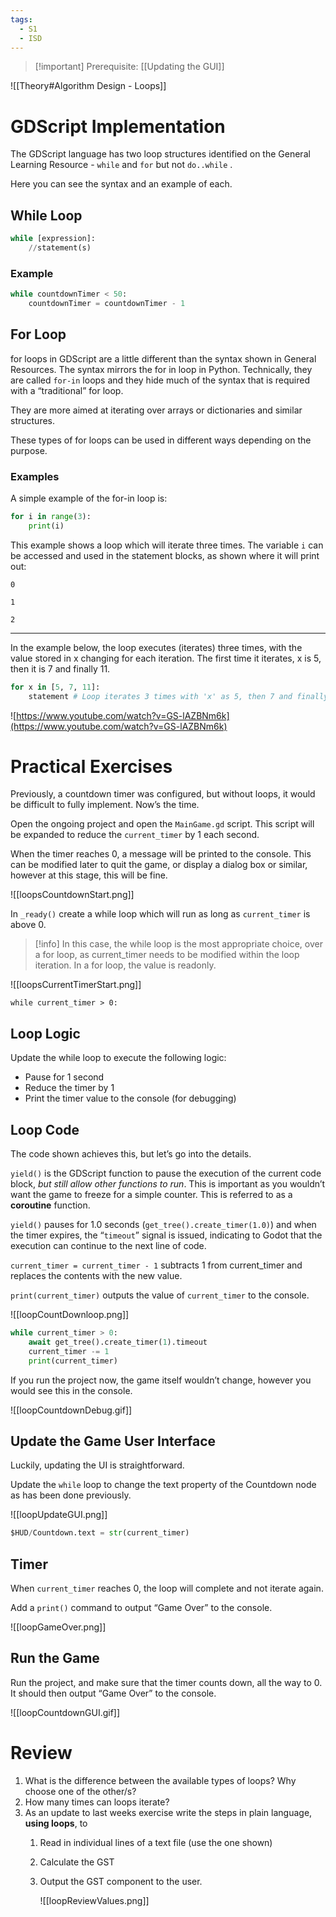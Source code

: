 ```yaml
---
tags:
  - S1
  - ISD
---
```

> [!important] Prerequisite: [[Updating the GUI]]

![[Theory#Algorithm Design - Loops]]

# GDScript Implementation

The GDScript language has  two loop structures identified on the General Learning Resource - `while` and `for` but not `do..while` . 

Here you can see the syntax and an example of each.

## While Loop

```python
while [expression]:
	//statement(s)
```

### Example

```python
while countdownTimer < 50:
	countdownTimer = countdownTimer - 1
```

## For Loop

for loops in GDScript are a little different than the syntax shown in General Resources. The syntax mirrors the for in loop in Python. Technically, they are called `for-in` loops and they hide much of the syntax that is required with a “traditional” for loop. 

They are more aimed at iterating over arrays or dictionaries and similar structures.

These types of for loops can be used in different ways depending on the purpose.

### Examples

A simple example of the for-in loop is:

```python
for i in range(3):
	print(i)
```

This example shows a loop which will iterate three times. The variable `i` can be accessed and used in the statement blocks, as shown where it will print out:

`0`

`1`

`2`

---

In the example below, the loop executes (iterates) three times, with the value stored in x changing for each iteration. The first time it iterates, x is 5, then it is 7 and finally 11.

```python
for x in [5, 7, 11]:
	statement # Loop iterates 3 times with 'x' as 5, then 7 and finally 11.
```

![https://www.youtube.com/watch?v=GS-lAZBNm6k](https://www.youtube.com/watch?v=GS-lAZBNm6k)

# Practical Exercises

Previously, a countdown timer was configured, but without loops, it would be difficult to fully implement. Now’s the time.

Open the ongoing project and open the `MainGame.gd` script. This script will be expanded to reduce the `current_timer` by 1 each second. 

When the timer reaches 0, a message will be printed to the console. This can be modified later to quit the game, or display a dialog box or similar, however at this stage, this will be fine.

![[loopsCountdownStart.png]]

In `_ready()` create a while loop which will run as long as `current_timer` is above 0.

> [!info] In this case, the while loop is the most appropriate choice, over a for loop, as current_timer needs to be modified within the loop iteration. In a for loop, the value is readonly.


![[loopsCurrentTimerStart.png]]


```gdscript
while current_timer > 0:
```

## Loop Logic

Update the while loop to execute the following logic:

- Pause for 1 second
- Reduce the timer by 1
- Print the timer value to the console (for debugging)

## Loop Code

The code shown achieves this, but let’s go into the details.

`yield()` is the GDScript function to pause the execution of the current code block, *but still allow other functions to run*. This is important as you wouldn’t want the game to freeze for a simple counter. This is referred to as a **coroutine** function.

`yield()` pauses for 1.0 seconds (`get_tree().create_timer(1.0)`) and when the timer expires, the “`timeout`” signal is issued, indicating to Godot that the execution can continue to the next line of code.

`current_timer = current_timer - 1` subtracts 1 from current_timer and replaces the contents with the new value.

`print(current_timer)` outputs the value of `current_timer` to the console.

![[loopCountDownloop.png]]

```python
while current_timer > 0:
	await get_tree().create_timer(1).timeout
	current_timer -= 1
	print(current_timer)
```

If you run the project now, the game itself wouldn’t change, however you would see this in the console.

![[loopCountdownDebug.gif]]

## Update the Game User Interface

Luckily, updating the UI is straightforward.

Update the `while` loop to change the text property of the Countdown node as has been done previously.

![[loopUpdateGUI.png]]

```python
$HUD/Countdown.text = str(current_timer)
```

## Timer 

When `current_timer` reaches 0, the loop will complete and not iterate again.

Add a `print()` command to output “Game Over” to the console.

![[loopGameOver.png]]

## Run the Game

Run the project, and make sure that the timer counts down, all the way to 0. It should then output “Game Over” to the console.

![[loopCountdownGUI.gif]]

# Review

1. What is the difference between the available types of loops? Why choose one of the other/s?
2. How many times can loops iterate?
3. As an update to last weeks exercise write the steps in plain language, **using loops**, to 
	1. Read in individual lines of a text file (use the one shown)
	2. Calculate the GST
	3. Output the GST component to the user.
		
		![[loopReviewValues.png]]
		




